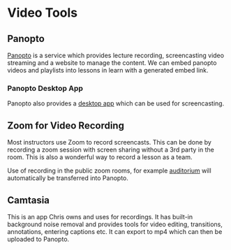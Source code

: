 # Video Tools

## Panopto

[Panopto](https://adaacademy.hosted.panopto.com/) is a service which provides lecture recording, screencasting video streaming and a website to manage the content.  We can embed panopto videos and playlists into lessons in learn with a generated embed link.

### Panopto Desktop App

Panopto also provides a [desktop app](https://adaacademy.hosted.panopto.com/Panopto/Cache/11.3.0.00102/Software/Panopto%20Recorder.pkg?arch=None&useCustomBinary=True) which can be used for screencasting.  

## Zoom for Video Recording

Most instructors use Zoom to record screencasts.  This can be done by recording a zoom session with screen sharing without a 3rd party in the room.  This is also a wonderful way to record a lesson as a team.

Use of recording in the public zoom rooms, for example [auditorium](https://auditorium.adadev.org) will automatically be transferred into Panopto.

## Camtasia

This is an app Chris owns and uses for recordings.  It has built-in background noise removal and provides tools for video editing, transitions, annotations, entering captions etc.  It can export to mp4 which can then be uploaded to Panopto.